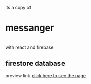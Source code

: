its a copy of <h1> messanger </h1>  <br>
with react and firebase <h2> firestore database </h2>

preview link 
<a href="https://apuchandradas5568.github.io/messanger-clone/"> click here to see the page </a>
